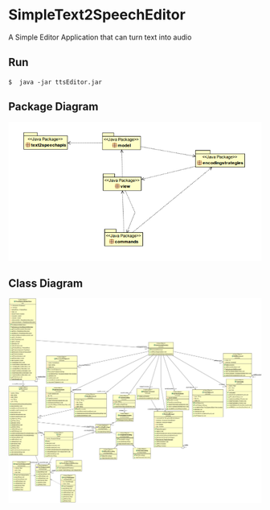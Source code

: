# SimpleText2SpeechEditor
A Simple Editor Application that can turn text into audio

## Run 
```{r, engine='bash', count_lines}
$  java -jar ttsEditor.jar
```

## Package Diagram  
![alt text](https://github.com/irineos/SimpleText2SpeechEditor/blob/main/packageDiagram.png)

## Class Diagram  
![alt text](https://github.com/irineos/SimpleText2SpeechEditor/blob/main/ClassDiagram.png)

